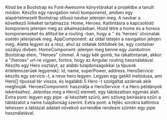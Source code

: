 Kösd be a Bootstrap és Font-Awesome könyvtárakat a projektbe a tanult módon.
KészÍts egy navigation nevű komponenst, amiben egy alapértelmezett Bootstrap stílusú navbar jelenjen meg.
A navbar a következő linkeket tartalmazza: Home, Heroes. Kattintásra a kapcsolódó komponens jelenjen meg az alkalmazásban.
Hozd létre a home és a horeos komponenseket és állítsd be a routing -ban, hogy a '' és 'heroes' útvonalak esetén jelenjenek meg.
AppComponent: az oldal tetején a navigation jelnjen meg. Alatta legyen az a rész, ahol az oldalak töltődnek be, egy container oszályú divben.
HomeComponent: jelenjen meg benne egy Jumbotron Bootstrap elem, "Heroes" címmel. A nagy kék gomb, ha rákattintanak, akkor a "/heroes" url-re vigyen, fontos, hogy az Angular routing használatával.
Készíts egy Hero osztályt, az alábbi tulajdonságokkal (a típusok értelemszerűek legyenek): id, name, superPower, address.
HeroService: készíts egy service -t, a neve hero legyen. Legyen egy getAll metódusa, ami Hero[] típussal tér vissza, és legalább 5 Hero -t szolgáltat azoknak akik meghívják.
HeroesComponent: használja a HeroService -t a Hero példányok lekéréséhez. Jelenítse meg a Hero[] elemeit, egy táblázatban egymás alatt.
Extra pont: legyen egy pipe -al készített szűrő, ami szöveg beírására szűri a táblázatot a name tulajdonság szerint.
Extra pont: a fejléc sorokra kattintva lehessen a táblázat adatait növekvő sorrendbe rendezni szintén egy pipe használatával.
